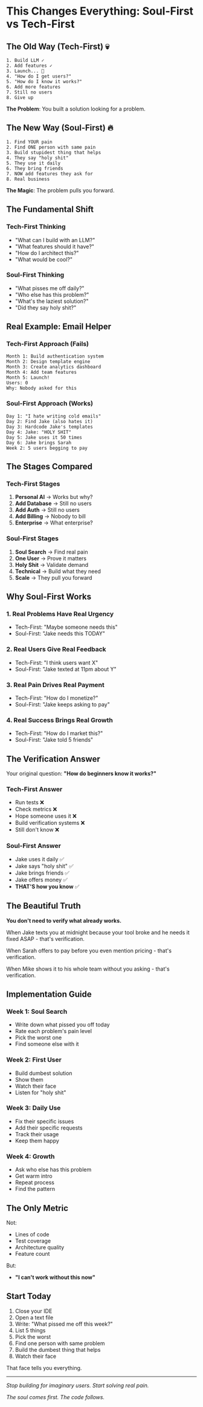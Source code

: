 # This Changes Everything: Soul-First vs Tech-First

## The Old Way (Tech-First) 💀

```
1. Build LLM ✓
2. Add features ✓
3. Launch... 🦗
4. "How do I get users?"
5. "How do I know it works?"
6. Add more features
7. Still no users
8. Give up
```

**The Problem**: You built a solution looking for a problem.

## The New Way (Soul-First) 🔥

```
1. Find YOUR pain
2. Find ONE person with same pain
3. Build stupidest thing that helps
4. They say "holy shit"
5. They use it daily
6. They bring friends
7. NOW add features they ask for
8. Real business
```

**The Magic**: The problem pulls you forward.

## The Fundamental Shift

### Tech-First Thinking
- "What can I build with an LLM?"
- "What features should it have?"
- "How do I architect this?"
- "What would be cool?"

### Soul-First Thinking
- "What pisses me off daily?"
- "Who else has this problem?"
- "What's the laziest solution?"
- "Did they say holy shit?"

## Real Example: Email Helper

### Tech-First Approach (Fails)
```
Month 1: Build authentication system
Month 2: Design template engine
Month 3: Create analytics dashboard
Month 4: Add team features
Month 5: Launch!
Users: 0
Why: Nobody asked for this
```

### Soul-First Approach (Works)
```
Day 1: "I hate writing cold emails"
Day 2: Find Jake (also hates it)
Day 3: Hardcode Jake's templates
Day 4: Jake: "HOLY SHIT"
Day 5: Jake uses it 50 times
Day 6: Jake brings Sarah
Week 2: 5 users begging to pay
```

## The Stages Compared

### Tech-First Stages
1. **Personal AI** → Works but why?
2. **Add Database** → Still no users
3. **Add Auth** → Still no users
4. **Add Billing** → Nobody to bill
5. **Enterprise** → What enterprise?

### Soul-First Stages
1. **Soul Search** → Find real pain
2. **One User** → Prove it matters
3. **Holy Shit** → Validate demand
4. **Technical** → Build what they need
5. **Scale** → They pull you forward

## Why Soul-First Works

### 1. Real Problems Have Real Urgency
- Tech-First: "Maybe someone needs this"
- Soul-First: "Jake needs this TODAY"

### 2. Real Users Give Real Feedback
- Tech-First: "I think users want X"
- Soul-First: "Jake texted at 11pm about Y"

### 3. Real Pain Drives Real Payment
- Tech-First: "How do I monetize?"
- Soul-First: "Jake keeps asking to pay"

### 4. Real Success Brings Real Growth
- Tech-First: "How do I market this?"
- Soul-First: "Jake told 5 friends"

## The Verification Answer

Your original question: **"How do beginners know it works?"**

### Tech-First Answer
- Run tests ❌
- Check metrics ❌
- Hope someone uses it ❌
- Build verification systems ❌
- Still don't know ❌

### Soul-First Answer
- Jake uses it daily ✅
- Jake says "holy shit" ✅
- Jake brings friends ✅
- Jake offers money ✅
- **THAT'S how you know** ✅

## The Beautiful Truth

**You don't need to verify what already works.**

When Jake texts you at midnight because your tool broke and he needs it fixed ASAP - that's verification.

When Sarah offers to pay before you even mention pricing - that's verification.

When Mike shows it to his whole team without you asking - that's verification.

## Implementation Guide

### Week 1: Soul Search
- Write down what pissed you off today
- Rate each problem's pain level
- Pick the worst one
- Find someone else with it

### Week 2: First User
- Build dumbest solution
- Show them
- Watch their face
- Listen for "holy shit"

### Week 3: Daily Use
- Fix their specific issues
- Add their specific requests
- Track their usage
- Keep them happy

### Week 4: Growth
- Ask who else has this problem
- Get warm intro
- Repeat process
- Find the pattern

## The Only Metric

Not:
- Lines of code
- Test coverage
- Architecture quality
- Feature count

But:
- **"I can't work without this now"**

## Start Today

1. Close your IDE
2. Open a text file
3. Write: "What pissed me off this week?"
4. List 5 things
5. Pick the worst
6. Find one person with same problem
7. Build the dumbest thing that helps
8. Watch their face

That face tells you everything.

---

*Stop building for imaginary users. Start solving real pain.*

*The soul comes first. The code follows.*